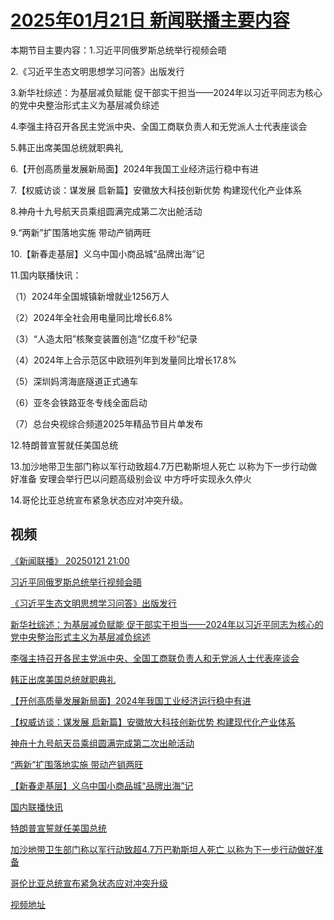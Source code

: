 # [2025年01月21日 新闻联播主要内容](https://tv.cctv.com/lm/xwlb/day/20250121.shtml)

本期节目主要内容：1.习近平同俄罗斯总统举行视频会晤

2.《习近平生态文明思想学习问答》出版发行

3.新华社综述：为基层减负赋能 促干部实干担当——2024年以习近平同志为核心的党中央整治形式主义为基层减负综述

4.李强主持召开各民主党派中央、全国工商联负责人和无党派人士代表座谈会

5.韩正出席美国总统就职典礼

6.【开创高质量发展新局面】2024年我国工业经济运行稳中有进

7.【权威访谈：谋发展 启新篇】安徽放大科技创新优势 构建现代化产业体系

8.神舟十九号航天员乘组圆满完成第二次出舱活动

9.“两新”扩围落地实施 带动产销两旺

10.【新春走基层】义乌中国小商品城“品牌出海”记

11.国内联播快讯：

（1）2024年全国城镇新增就业1256万人

（2）2024年全社会用电量同比增长6.8%

（3）“人造太阳”核聚变装置创造“亿度千秒”纪录

（4）2024年上合示范区中欧班列年到发量同比增长17.8%

（5）深圳妈湾海底隧道正式通车

（6）亚冬会铁路亚冬专线全面启动

（7）总台央视综合频道2025年精品节目片单发布

12.特朗普宣誓就任美国总统

13.加沙地带卫生部门称以军行动致超4.7万巴勒斯坦人死亡 以称为下一步行动做好准备 安理会举行巴以问题高级别会议 中方呼吁实现永久停火

14.哥伦比亚总统宣布紧急状态应对冲突升级。

## 视频

[《新闻联播》 20250121 21:00](https://tv.cctv.com/2025/01/21/VIDELaOB9TZ0CcUBMzSgl3iG250121.shtml)

[习近平同俄罗斯总统举行视频会晤](https://tv.cctv.com/2025/01/21/VIDEm1wnvZgGLYotIQ1prCwk250121.shtml)

[《习近平生态文明思想学习问答》出版发行](https://tv.cctv.com/2025/01/21/VIDE81pKMAQSlBkcDF3BVLPs250121.shtml)

[新华社综述：为基层减负赋能 促干部实干担当——2024年以习近平同志为核心的党中央整治形式主义为基层减负综述](https://tv.cctv.com/2025/01/21/VIDEtaVtuLDoBEHDkgv0khCG250121.shtml)

[李强主持召开各民主党派中央、全国工商联负责人和无党派人士代表座谈会](https://tv.cctv.com/2025/01/21/VIDEboQXyt6Ru6L8iK91VCkR250121.shtml)

[韩正出席美国总统就职典礼](https://tv.cctv.com/2025/01/21/VIDEZk1mjiB9AScbVmtATATa250121.shtml)

[【开创高质量发展新局面】2024年我国工业经济运行稳中有进](https://tv.cctv.com/2025/01/21/VIDEvLf0pEagM1KfQLDENN8a250121.shtml)

[【权威访谈：谋发展 启新篇】安徽放大科技创新优势 构建现代化产业体系](https://tv.cctv.com/2025/01/21/VIDEJM1fxGca3Ns846xa8aTM250121.shtml)

[神舟十九号航天员乘组圆满完成第二次出舱活动](https://tv.cctv.com/2025/01/21/VIDEnwu7dWE1ztlnznaxXIwf250121.shtml)

[“两新”扩围落地实施 带动产销两旺](https://tv.cctv.com/2025/01/21/VIDEe16xsJaKscOvIgYN6iRX250121.shtml)

[【新春走基层】义乌中国小商品城“品牌出海”记](https://tv.cctv.com/2025/01/21/VIDEhntyfYeMpdk1g3gcIBl4250121.shtml)

[国内联播快讯](https://tv.cctv.com/2025/01/21/VIDEL5mbprv66rnILgXPVRDa250121.shtml)

[特朗普宣誓就任美国总统](https://tv.cctv.com/2025/01/21/VIDEbiYpYhWMVEaQSxjIN6ZL250121.shtml)

[加沙地带卫生部门称以军行动致超4.7万巴勒斯坦人死亡 以称为下一步行动做好准备](https://tv.cctv.com/2025/01/21/VIDEmXWIdb0phbaff51lq1VX250121.shtml)

[哥伦比亚总统宣布紧急状态应对冲突升级](https://tv.cctv.com/2025/01/21/VIDEh1DzIRkI43S3zactYYGJ250121.shtml)

[视频地址](https://tv.cctv.com/lm/xwlb/day/20250121.shtml) 

